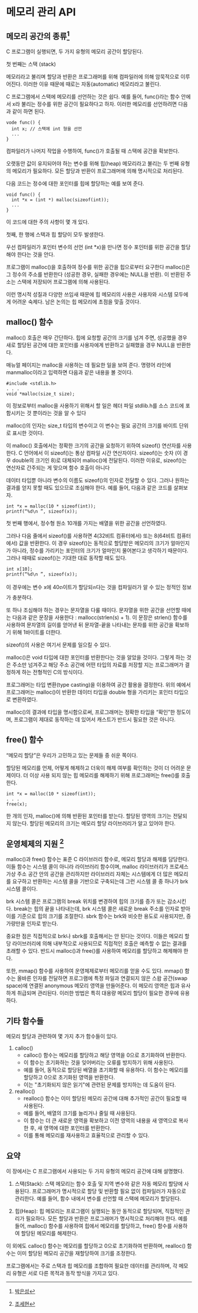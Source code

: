 # 메모리 관리 API

## 메모리 공간의 종류[^ParkEunSeongKR]

[^ParkEunSeongKR]: [박은성](https://github.com/ParkEunSeongKR)

C 프로그램이 실행되면, 두 가지 유형의 메모리 공간이 할당된다.

첫 번째는 스택 (stack)

메모리라고 불리며 할당과 반환은 프로그래머를 위해 컴파일러에 의해 암묵적으로 이루어진다. 이러한 이유 때문에 때로는 자동(automatic) 메모리라고 불린다.

C 프로그램에서 스택에 메모리를 선언하는 것은 쉽다. 예를 들어, func()라는 함수 안에서 x라 불리는 정수를 위한 공간이 필요하다고 하자. 이러한 메모리를 선언하려면 다음과 같이 하면 된다.

```
vode func() {
  int x; // 스택에 int 형을 선언
  ...
}
```

컴파일러가 나머지 작업을 수행하여, func()가 호출될 때 스택에 공간을 확보한다.

오랫동안 값이 유지되어야 하는 변수를 위해 힙(heap) 메모리라고 불리는 두 번째 유형의 메모리가 필요하다. 모든 할당과 반환이 프로그래머에 의해 명시적으로 처리된다.

다음 코드는 정수에 대한 포인터를 힙에 할당하는 예를 보여 준다.

```
void func() {
  int *x = (int *) malloc(sizeof(int));
  ...
}
```

이 코드에 대한 주의 사항이 몇 개 있다.

첫째, 한 행에 스택과 힙 할당이 모두 발생한다.

우선 컴파일러가 포인터 변수의 선언 (int \*x)을 만나면 정수 포인터를 위한 공간을 할당해야 한다는 것을 안다.

프로그램이 malloc()을 호출하여 정수를 위한 공간을 힙으로부터 요구한다 malloc()은 그 정수의 주소를 반환한다 (성공한 경우, 실패한 경우에는 NULL을 반환). 이 반환된 주소는 스택에 저장되어 프로그램에 의해 사용된다.

이런 명시적 성질과 다양한 쓰임새 때문에 힙 메모리의 사용은 사용자와 시스템 모두에게 어려운 숙제다. 남은 논의는 힙 메모리에 초점을 맞출 것이다.

## malloc() 함수

malloc() 호출은 매우 간단하다. 힙에 요청할 공간의 크기를 넘겨 주면, 성공했을 경우 새로 할당된 공간에 대한 포인터를 사용자에게 반환하고 실패했을 경우 NULL을 반환한다.

매뉴얼 페이지는 malloc을 사용하는 데 필요한 일을 보여 준다. 명령어 라인에 manmalloc이라고 입력하면 다음과 같은 내용을 볼 것이다.

```
#include <stdlib.h>
. . .
void *malloc(size_t size);
```

이 정보로부터 malloc을 사용하기 위해서 할 일은 헤더 파일 stdlib.h를 소스 코드에 포함시키는 것 뿐이라는 것을 알 수 있다

malloc()의 인자는 size_t 타입의 변수이고 이 변수는 필요 공간의 크기를 바이트 단위로 표시한 것이다.

이 malloc() 호출에서는 정확한 크기의 공간을 요청하기 위하여 sizeof() 연산자를 사용한다. C 언어에서 이 sizeof()는 통상 컴파일 시간 연산자이다. sizeof()는 숫자 (이 경우 double의 크기인 8)로 대체되어 malloc()에 전달된다. 이러한 이유로, sizeof()는 연산자로 간주되는 게 맞으며 함수 호출이 아니다

데이터 타입뿐 아니라 변수의 이름도 sizeof()의 인자로 전달할 수 있다. 그러나 원하는 결과를 얻지 못할 때도 있으므로 조심해야 한다. 예를 들어, 다음과 같은 코드를 살펴보자.

```
int *x = malloc(10 * sizeof(int));
printf(“%d\n ”, sizeof(x));
```

첫 번째 행에서, 정수형 원소 10개를 가지는 배열을 위한 공간을 선언하였다.

그러나 다음 줄에서 sizeof()를 사용하면 4(32비트 컴퓨터에서) 또는 8(64비트 컴퓨터에서) 값을 반환한다. 이 경우 sizeof()는 동적으로 할당받은 메모리의 크기가 얼마인지가 아니라, 정수를 가리키는 포인터의 크기가 얼마인지 물어본다고 생각하기 때문이다. 그러나 때때로 sizeof()는 기대한 대로 동작할 때도 있다.

```
int x[10];
printf(“%d\n ”, sizeof(x));
```

이 경우에는 변수 x에 40ၵ이트가 할당되ᨩ다는 것을 컴파일러가 알 수 있는 정적인 정보가 충분하다.

또 하나 조심해야 하는 경우는 문자열을 다룰 때이다. 문자열을 위한 공간을 선언할 때에는 다음과 같은 문장을 사용한다 : mallocc(strlen(s) + 1). 이 문장은 strlen() 함수를 사용하여 문자열의 길이를 얻어낸 뒤 문자열-끝을 나타내는 문자를 위한 공간을 확보하기 위해 1바이트를 더한다.

sizeof()의 사용은 여기서 문제를 일으킬 수 있다.

malloc()은 void 타입에 대한 포인터를 반환한다는 것을 알았을 것이다. 그렇게 하는 것은 주소만 넘겨주고 해당 주소 공간에 어떤 타입의 자료를 저장할 지는 프로그래머가 결정하게 하는 전형적인 C의 방식이다.

프로그래머는 타입 변환(type casting)을 이용하여 공간 활용을 결정한다. 위의 예에서 프로그래머는 malloc()이 반환한 데이터 타입을 double 형을 가리키는 포인터 타입으로 변환하였다.

malloc()의 결과에 타입을 명시함으로써, 프로그래머는 정확한 타입을 “확인”한 정도이며, 프로그램이 제대로 동작하는 데 있어서 캐스트가 반드시 필요한 것은 아니다.

## free() 함수

“메모리 할당”은 우리가 고민하고 있는 문제들 중 쉬운 쪽이다.

할당된 메모리를 언제, 어떻게 해제하고 더욱이 해제 여부를 확인하는 것이 더 어려운 문제이다. 더 이상 사용 되지 않는 힙 메모리를 해제하기 위해 프로그래머는 free()를 호출한다.

```
int *x = malloc(10 * sizeof(int));
. . .
free(x);
```

한 개의 인자, malloc()에 의해 반환된 포인터를 받는다. 할당된 영역의 크기는 전달되지 않는다. 할당된 메모리의 크기는 메모리 할당 라이브러리가 알고 있어야 한다.

## 운영체제의 지원 [^Jo-Sehyun]

[^Jo-Sehyun]: [조세현](https://github.com/Jo-Sehyun)

malloc()과 free() 함수는 표준 C 라이브러리 함수로, 메모리 할당과 해제를 담당한다. 이들 함수는 시스템 콜이 아니라 라이브러리 함수이며, malloc 라이브러리가 프로세스 가상 주소 공간 안의 공간을 관리하지만 라이브러리 자체는 시스템에게 더 많은 메모리를 요구하고 반환하는 시스템 콜을 기반으로 구축되는데 그런 시스템 콜 중 하나가 brk 시스템 콜이다.

brk 시스템 콜은 프로그램의 break 위치를 변경하여 힙의 크기를 증가 또는 감소시킨다. break는 힙의 끝을 나타내는데, brk 시스템 콜은 새로운 break 주소를 인자로 받아 이를 기준으로 힙의 크기를 조절한다. sbrk 함수는 brk와 비슷한 용도로 사용되지만, 증가량만을 인자로 받는다.

중요한 점은 직접적으로 brk나 sbrk를 호출해서는 안 된다는 것이다. 이들은 메모리 할당 라이브러리에 의해 내부적으로 사용되므로 직접적인 호출은 예측할 수 없는 결과를 초래할 수 있다. 반드시 malloc()과 free()를 사용하여 메모리를 할당하고 해제해야 한다.

또한, mmap() 함수를 사용하여 운영체제로부터 메모리를 얻을 수도 있다. mmap() 함수는 올바른 인자를 전달하면 프로그램에 특정 파일과 연결되지 않은 스왑 공간(swap space)에 연결된 anonymous 메모리 영역을 만들어준다. 이 메모리 영역은 힙과 유사하게 취급되며 관리된다. 이러한 방법은 특히 대용량 메모리 할당이 필요한 경우에 유용하다.

## 기타 함수들

메모리 할당과 관련하여 몇 가지 추가 함수들이 있다.

1. calloc()
   - calloc() 함수는 메모리를 할당하고 해당 영역을 0으로 초기화하여 반환한다.
   - 이 함수는 초기화하는 것을 잊어버리는 오류를 방지하기 위해 사용된다.
   - 예를 들어, 동적으로 할당된 배열을 초기화할 때 유용하다. 이 함수는 메모리를 할당하고 0으로 초기화된 영역을 반환한다.
   - 이는 "초기화되지 않은 읽기"에 관련된 문제를 방지하는 데 도움이 된다.
2. realloc()
   - realloc() 함수는 이미 할당된 메모리 공간에 대해 추가적인 공간이 필요할 때 사용된다.
   - 예를 들어, 배열의 크기를 늘리거나 줄일 때 사용된다.
   - 이 함수는 더 큰 새로운 영역을 확보하고 이전 영역의 내용을 새 영역으로 복사한 후, 새 영역에 대한 포인터를 반환한다.
   - 이를 통해 메모리를 재사용하고 효율적으로 관리할 수 있다.

## 요약

이 장에서는 C 프로그램에서 사용되는 두 가지 유형의 메모리 공간에 대해 설명했다.

1. 스택(Stack): 스택 메모리는 함수 호출 및 지역 변수와 같은 자동 메모리 할당에 사용된다. 프로그래머가 명시적으로 할당 및 반환할 필요 없이 컴파일러가 자동으로 관리한다. 예를 들어, 함수 내에서 변수를 선언할 때 스택에 메모리가 할당된다.

2. 힙(Heap): 힙 메모리는 프로그램이 실행되는 동안 동적으로 할당되며, 직접적인 관리가 필요하다. 모든 할당과 반환은 프로그래머가 명시적으로 처리해야 한다. 예를 들어, malloc() 함수를 사용하여 힙에서 메모리를 할당하고, free() 함수를 사용하여 할당된 메모리를 해제한다.

이 외에도 calloc() 함수는 메모리를 할당하고 0으로 초기화하여 반환하며, realloc() 함수는 이미 할당된 메모리 공간을 재할당하여 크기를 조정한다.

프로그램에서는 주로 스택과 힙 메모리를 조합하여 필요한 데이터를 관리하며, 각 메모리 유형은 서로 다른 목적과 동작 방식을 가지고 있다.
